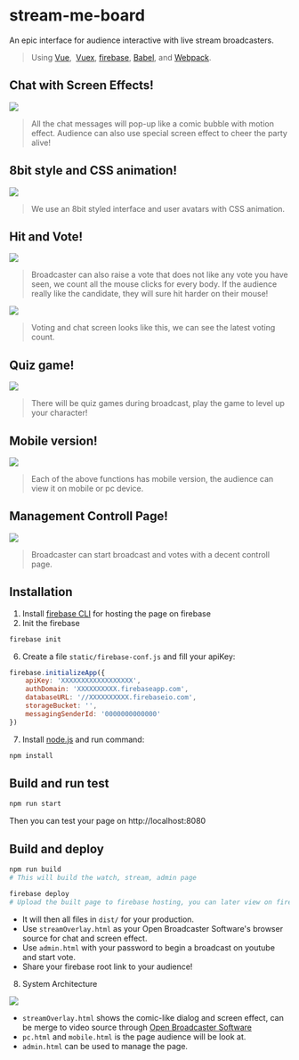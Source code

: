 # stream-me-board 

An epic interface for audience interactive with live stream broadcasters.
> Using [Vue](https://github.com/vuejs/vue),  [Vuex](https://github.com/vuejs/vuex),  [firebase](firebase.google.com), [Babel](http://babeljs.io/), and [Webpack](https://webpack.js.org/).

## Chat with Screen Effects!

<img src="doc/images/ScreenshotWatch.png?raw=true">

> All the chat messages will pop-up like a comic bubble with motion effect.
> Audience can also use special screen effect to cheer the party alive!

## 8bit style and CSS animation!

<img src="doc/images/AnimateEffect.gif?raw=true">

> We use an 8bit styled interface and user avatars with CSS animation.

## Hit and Vote!

<img src="doc/images/VoteOnWatch.png?raw=true">

> Broadcaster can also raise a vote that does not like any vote you have seen, we count all the mouse clicks for every body.
> If the audience really like the candidate, they will sure hit harder on their mouse!

<img src="doc/images/VoteOverlay.gif?raw=true">

> Voting and chat screen looks like this, we can see the latest voting count.

## Quiz game!

<img src="doc/images/Quiz.png?raw=true">

> There will be quiz games during broadcast, play the game to level up your character!

## Mobile version!

<img src="doc/images/Mobile.png?raw=true">

> Each of the above functions has mobile version, the audience can view it on mobile or pc device.

## Management Controll Page!

<img src="doc/images/Admin.png?raw=true">

> Broadcaster can start broadcast and votes with a decent controll page.

## Installation

1. Install [firebase CLI](https://firebase.google.com/docs/hosting/quickstart) for hosting the page on firebase
2. Init the firebase

```sh
firebase init
```

6. Create a file `static/firebase-conf.js` and fill your apiKey:

```javascript
firebase.initializeApp({
	apiKey: 'XXXXXXXXXXXXXXXXXX',
	authDomain: 'XXXXXXXXXX.firebaseapp.com',
	databaseURL: '//XXXXXXXXXX.firebaseio.com',
	storageBucket: '',
	messagingSenderId: '0000000000000'
})
```

7. Install [node.js](https://nodejs.org/) and run command:

```sh
npm install
```

## Build and run test
```sh
npm run start
```
Then you can test your page on http://localhost:8080

## Build and deploy

```sh
npm run build
# This will build the watch, stream, admin page

firebase deploy
# Upload the built page to firebase hosting, you can later view on firebase
```

* It will then all files in `dist/` for your production.
* Use `streamOverlay.html` as your Open Broadcaster Software's browser source for chat and screen effect.
* Use `admin.html` with your password to begin a broadcast on youtube and start vote.
* Share your firebase root link to your audience!

8. System Architecture

<img src="doc/images/SystemArchitecture.png?raw=true">

* `streamOverlay.html` shows the comic-like dialog and screen effect, can be merge to video source through [Open Broadcaster Software](https://obsproject.com/)
* `pc.html` and `mobile.html` is the page audience will be look at.
* `admin.html` can be used to manage the page.
